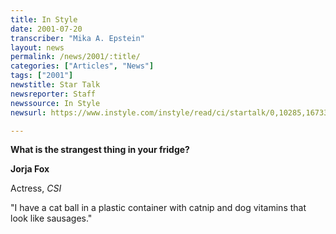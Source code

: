 ```yaml
---
title: In Style
date: 2001-07-20
transcriber: "Mika A. Epstein"
layout: news
permalink: /news/2001/:title/
categories: ["Articles", "News"]
tags: ["2001"]
newstitle: Star Talk
newsreporter: Staff
newssource: In Style
newsurl: https://www.instyle.com/instyle/read/ci/startalk/0,10285,167332,00.html

---
```

**What is the strangest thing in your fridge?**

**Jorja Fox**

Actress, *CSI*

"I have a cat ball in a plastic container with catnip and dog vitamins that look like sausages."
